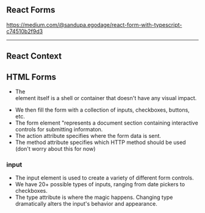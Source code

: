 ## React Forms

https://medium.com/@sandupa.egodage/react-form-with-typescript-c74510b2f9d3

---

## React Context

## HTML Forms

- The <form> element itself is a shell or container that doesn't have any visual impact.
- We then fill the form with a collection of inputs, checkboxes, buttons, etc.
- The form element "represents a document section containing interactive controls for submitting informaton.
- The action attribute specifies where the form data is sent.
- The method attribute specifies which HTTP method should be used (don't worry about this for now)

### input

- The input element is used to create a variety of different form controls.
- We have 20+ possible types of inputs, ranging from date pickers to checkboxes.
- The type attribute is where the magic happens. Changing type dramatically alters the input's behavior and appearance.
